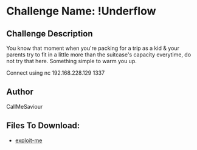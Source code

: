 # Challenge Name: !Underflow

## Challenge Description

You know that moment when you're packing for a trip as a kid & your parents try to fit in a little more than the suitcase's capacity everytime, do not try that here. Something simple to warm you up.

Connect using nc 192.168.228.129 1337

## Author
CallMeSaviour

## Files To Download:
- [exploit-me](challenge-files/exploit-me)